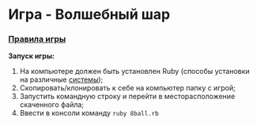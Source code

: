 # Игра - Волшебный шар
### [Правила игры][1]

**Запуск игры:**
1. На компьютере должен быть установлен Ruby (способы установки на различные [системы][2]);
2. Скопировать/клонировать к себе на компьютер папку с игрой;
3. Запустить командную строку и перейти в месторасположение скаченного файла;
4. Ввести в консоли команду
```ruby 8ball.rb```


[1]: https://ru.wikipedia.org/wiki/Magic_8_ball
[2]: https://www.ruby-lang.org/ru/documentation/installation/
